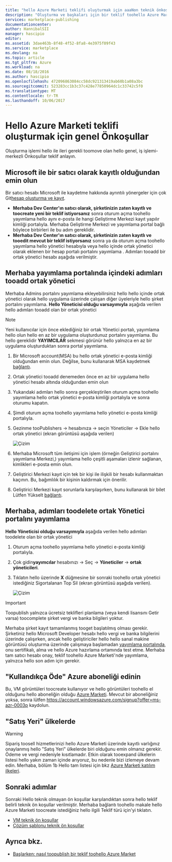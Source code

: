 ```yaml
---
title: "hello Azure Marketi teklifi oluşturmak için aaaNon teknik önkoşulları | Microsoft Docs"
description: "Oluşturma ve başkaları için bir teklif toohello Azure Marketi dağıtma hello gereksinimleri anlamak toopurchase."
services: marketplace-publishing
documentationcenter: 
author: HannibalSII
manager: hascipio
editor: 
ms.assetid: 3dae463b-8f48-4f52-8fa8-4e3975f09f43
ms.service: marketplace
ms.devlang: na
ms.topic: article
ms.tgt_pltfrm: Azure
ms.workload: na
ms.date: 08/18/2016
ms.author: hascipio
ms.openlocfilehash: 472096863084cc58dc921313419ab60b1a08a3bc
ms.sourcegitcommit: 523283cc1b3c37c428e77850964dc1c33742c5f0
ms.translationtype: MT
ms.contentlocale: tr-TR
ms.lasthandoff: 10/06/2017
---
```

# <a name="general-prerequisites-for-creating-an-offer-for-hello-azure-marketplace"></a>Hello Azure Marketi teklifi oluşturmak için genel Önkoşullar
Oluşturma işlemi hello ile ileri gerekli toomove olan hello genel, iş işlemi-merkezli Önkoşullar teklif anlayın.

## <a name="ensure-that-you-are-registered-as-a-seller-with-microsoft"></a>Microsoft ile bir satıcı olarak kayıtlı olduğundan emin olun
Bir satıcı hesabı Microsoft ile kaydetme hakkında ayrıntılı yönergeler için çok Git[hesap oluşturma ve kayıt](marketplace-publishing-accounts-creation-registration.md).

* **Merhaba Dev Center'ın satıcı olarak, şirketinizin zaten kayıtlı ve toocreate yeni bir teklif istiyorsanız** sonra oturum açma toohello yayımlama hello aynı e-posta ile hangi Geliştirme Merkezi kayıt yapılır kimliği portalıyla. Merhaba Geliştirme Merkezi ve yayımlama portal bağlı böylece birbirleri ile bu adım gereklidir.
* **Merhaba Dev Center'ın satıcı olarak, şirketinizin zaten kayıtlı ve tooedit mevcut bir teklif istiyorsanız** sonra ya da oturum açma toohello yayımlama hello yönetici hesabıyla veya hello içinde ortak yönetici olarak eklenen bir hesap portalı portalını yayımlama . Adımları tooadd bir ortak yönetici hesabı aşağıda verilmiştir.

## <a name="steps-tooadd-a-co-admin-in-hello-publishing-portal"></a>Merhaba yayımlama portalında içindeki adımları tooadd ortak yönetici
Merhaba Admins portalını yayımlama ekleyebilirsiniz hello hello içinde ortak yönetici olarak hello uygulama üzerinde çalışan diğer üyeleriyle hello şirket portalını yayımlama. **Hello Yöneticisi olduğu varsayımıyla** aşağıda verilen hello adımları tooadd olan bir ortak yönetici

> [!NOTE]
> Yeni kullanıcılar için önce eklediğiniz bir ortak Yönetici portalı, yayımlama hello olun hello en az bir uygulama oluşturdunuz portalını yayımlama. Bu hello gereklidir **YAYIMCILAR** sekmesi görünür hello yalnızca en az bir uygulama oluşturduktan sonra portal yayımlama.
> 
> 

1. Bir Microsoft account(MSA) bu hello ortak yönetici e-posta kimliği olduğundan emin olun. Değilse, bunu kullanarak MSA kaydetmek [bağlantı](https://signup.live.com/signup?uaid=0089f09ccae94043a0f07c2aaf928831&lic=1).
2. Ortak yönetici tooadd denemeden önce en az bir uygulama hello yönetici hesabı altında olduğundan emin olun
3. Yukarıdaki adımları hello sonra gerçekleştirilen oturum açma toohello yayımlama hello ortak yönetici e-posta kimliği portalıyla ve sonra oturumu kapatın.
4. Şimdi oturum açma toohello yayımlama hello yönetici e-posta kimliği portalıyla.
5. Gezinme tooPublishers -> hesabınıza -> seçin Yöneticiler -> Ekle hello ortak yönetici (ekran görüntüsü aşağıda verilen)
   
    ![Çizim](media/marketplace-publishing-pre-requisites/imgAddAdmin_05.png)
6. Merhaba Microsoft tüm iletişimi için işlem (örneğin Geliştirici portalını yayımlama Merkezi,) yayımlama hello çeşitli aşamaları izlenir sağlanan, kimlikleri e-posta emin olun.
7. Geliştirici Merkezi kayıt için tek bir kişi ile ilişkili bir hesabı kullanmaktan kaçının. Bu, bağımlılık bir kişinin kaldırmak için önerilir.
8. Geliştirici Merkezi kayıt sorunlarla karşılaşırken, bunu kullanarak bir bilet Lütfen Yükselt [bağlantı](https://developer.microsoft.com/en-us/windows/support).

## <a name="steps-toodelete-a-co-admin-in-hello-publishing-portal"></a>Merhaba, adımları toodelete ortak Yönetici portalını yayımlama
**Hello Yöneticisi olduğu varsayımıyla** aşağıda verilen hello adımları toodelete olan bir ortak yönetici

1. Oturum açma toohello yayımlama hello yönetici e-posta kimliği portalıyla.
2. Çok gidin**yayımcılar** hesabınızı -> Seç -> **Yöneticiler** -> **ortak yöneticileri**.
3. Tıklatın hello üzerinde **X** düğmesine bir sonraki toohello ortak yönetici istediğiniz Sigortalanan Top Sil (ekran görüntüsü aşağıda verilen).
   
    ![Çizim](media/marketplace-publishing-pre-requisites/imgDeleteAdmin_03.png)

> [!IMPORTANT]
> Toopublish yalnızca ücretsiz teklifleri planlama (veya kendi lisansını Getir varsa) toocomplete şirket vergi ve banka bilgileri yoktur.
> 
> Merhaba şirket kayıt tamamlanmış tooget başlatılmış olması gerekir. Şirketiniz hello Microsoft Developer hesabı hello vergi ve banka bilgilerini üzerinde çalışırken, ancak hello geliştiriciler hello hello sanal makine görüntüsü oluşturma üzerinde çalışmaya başlamadan [yayımlama portalında](https://publish.windowsazure.com), onu sertifikalı, alma ve hello Azure hazırlama ortamında test etme. Merhaba tam satıcı hesabı onay, teklif toohello Azure Marketi'nde yayımlama, yalnızca hello son adım için gerekir.
> 
> 

## <a name="acquire-an-azure-pay-as-you-go-subscription"></a>"Kullandıkça Öde" Azure aboneliği edinin
Bu, VM görüntüleri toocreate kullanıyor ve hello görüntüleri toohello el olduğunu hello aboneliğin olduğu [Azure Marketi](https://azure.microsoft.com/marketplace/). Mevcut bir aboneliğiniz yoksa, sonra lütfen https://account.windowsazure.com/signup?offer=ms-azr-0003p kaydolun.

## <a name="sell-from-countries"></a>"Satış Yeri" ülkelerde
> [!WARNING]
> Sipariş toosell hizmetlerinizi hello Azure Marketi üzerinde kayıtlı varlığınız onaylanmış hello "Satış Yeri" ülkelerde biri olduğunu emin olmanız gerekir. Ödeme ve vergi nedeniyle kısıtlamadır. Etkin olarak tooexpand ülkelerin listesi hello yakın zaman içinde arıyoruz, bu nedenle bizi izlemeye devam edin. Merhaba, bölüm 1b Hello tam listesi için bkz [Azure Marketi katılım ilkeleri](http://go.microsoft.com/fwlink/?LinkID=526833).
> 
> 

## <a name="next-steps"></a>Sonraki adımlar
Sonraki Hello teknik olmayan ön koşullar karşılandıktan sonra hello teklif belirli teknik ön koşullar verilmiştir. Merhaba bağlantı toohello makale hello Azure Marketi toocreate istediğiniz hello ilgili Teklif türü için'yi tıklatın.

* [VM teknik ön koşullar](marketplace-publishing-vm-image-creation-prerequisites.md)
* [Çözüm şablonu teknik ön koşullar](marketplace-publishing-solution-template-creation-prerequisites.md)

## <a name="see-also"></a>Ayrıca bkz.
* [Başlarken: nasıl toopublish bir teklif toohello Azure Market](marketplace-publishing-getting-started.md)

